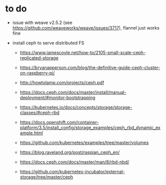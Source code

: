 # to do  
- issue with weave v2.5.2 (see https://github.com/weaveworks/weave/issues/3717),
  flannel just works fine
  
- install ceph to serve distributed FS
  - https://www.jamescoyle.net/how-to/2105-small-scale-ceph-replicated-storage
  - https://bryanapperson.com/blog/the-definitive-guide-ceph-cluster-on-raspberry-pi/
  - http://howtolamp.com/projects/ceph.pdf
  - https://docs.ceph.com/docs/master/install/manual-deployment/#monitor-bootstrapping

  - https://kubernetes.io/docs/concepts/storage/storage-classes/#ceph-rbd
  - https://docs.openshift.com/container-platform/3.5/install_config/storage_examples/ceph_rbd_dynamic_example.html
  - https://github.com/kubernetes/examples/tree/master/volumes

  - https://blog.raveland.org/post/raspian_ceph_en/
  - https://docs.ceph.com/docs/master/man/8/rbd-nbd/
  - https://github.com/kubernetes-incubator/external-storage/tree/master/ceph
